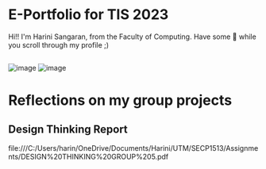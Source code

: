 # E-Portfolio for TIS 2023
Hi!! I'm Harini Sangaran, from the Faculty of Computing. Have some 🍿 while you scroll through my profile ;)
##
![image](https://github.com/harinisangaran/E-Portfolio-TIS-02_2023/assets/147630493/85f1954c-48a8-4f81-bbf7-31dc4c2d34a1)
![image](https://github.com/harinisangaran/E-Portfolio-TIS-02_2023/assets/147630493/a4e358c9-e694-4273-835d-3dba21f6a9e0)

# Reflections on my group projects
## Design Thinking Report
file:///C:/Users/harin/OneDrive/Documents/Harini/UTM/SECP1513/Assignments/DESIGN%20THINKING%20GROUP%205.pdf 
